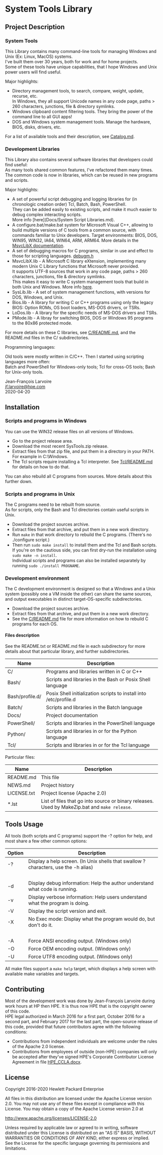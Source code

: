 ﻿System Tools Library
====================

Project Description
-------------------

### System Tools

This Library contains many command-line tools for managing Windows and Unix (Ex: Linux, MacOS) systems.  
I've built them over 30 years, both for work and for home projects.  
Some of these tools have unique capabilities, that I hope Windows and Unix power users will find useful.

Major highlights:

- Directory management tools, to search, compare, weight, update, recurse, etc.  
  In Windows, they all support Unicode names in any code page, paths > 260 characters, junctions, file & directory symlinks.
- Windows clipboard content filtering tools. They bring the power of the command line to all GUI apps!
- DOS and Windows system management tools. Manage the hardware, BIOS, disks, drivers, etc.

For a list of available tools and their description, see [Catalog.md](Docs/Catalog.md).

### Development Libraries

This Library also contains several software libraries that developers could find useful:  
As many tools shared common features, I've refactored them many times.  
The common code is now in libraries, which can be reused in new programs and scripts.  

Major highlights:

- A set of powerful script debugging and logging libraries for (in chronologic creation order) Tcl, Batch, Bash, PowerShell.  
  They can be added easily to existing scripts, and make it much easier to debug complex interacting scripts.  
  More info [here](Docs/System Script Libraries.md).
- A configure.bat/make.bat system for Microsoft Visual C++, allowing to build multiple versions of C tools from a common source, 
  with commands familiar to Unix developers. Target environments: BIOS, DOS, WIN95, WIN32, IA64, WIN64, ARM, ARM64.
  More details in the [MsvcLibX documentation](C/MsvcLibX/README.md).
- A set of debugging macros for C programs, similar in use and effect to those for scripting languages. [debugm.h](C/include/debugm.h)  
- MsvcLibX.lib - A Microsoft C library eXtension, implementing many modern Unix C Library functions that Microsoft never provided.  
  It supports UTF-8 sources that work in any code page, paths > 260 characters, junctions, file & directory symlinks.  
  This makes it easy to write C system management tools that build in both Unix and Windows. More info [here](C/MsvcLibX/README.md).
- SysLib.lib - A set of system management functions, with versions for DOS, Windows, and Unix.
- Bios.lib - A library for writing C or C++ programs using only the legacy BIOS: Option ROMs, OS boot loaders, MS-DOS drivers, or TSRs.
- LoDos.lib - A library for the specific needs of MS-DOS drivers and TSRs.
- PMode.lib - A libray for switching BIOS, DOS or Windows 95 programs to the 80x86 protected mode.

For more details on these C libraries, see [C/README.md](C/README.md), and the README.md files in the C/ subdirectories.

Programming languages:

Old tools were mostly written in C/C++. Then I started using scripting languages more often:  
Batch and PowerShell for Windows-only tools; Tcl for cross-OS tools; Bash for Unix-only tools.

Jean-François Larvoire  
jf.larvoire@hpe.com  
2020-04-20


Installation
------------

### Scripts and programs in Windows

You can use the WIN32 release files on all versions of Windows.

* Go to the project release area.
* Download the most recent SysTools.zip release.
* Extract files from that zip file, and put them in a directory in your PATH. For example in C:\Windows.
* The Tcl scripts require installing a Tcl interpreter. See [Tcl/README.md](Tcl/README.md) for details on how to do that.

You can also rebuild all C programs from sources. More details about this further down.

### Scripts and programs in Unix

The C programs need to be rebuilt from source.  
As for scripts, only the Bash and Tcl directories contain useful scripts in Unix.

* Download the project sources archive.
* Extract files from that archive, and put them in a new work directory.
* Run `make` in that work directory to rebuild the C programs. (There's no ./configure script.)
* Then run `sudo make install` to install them and the Tcl and Bash scripts.  
  If you're on the cautious side, you can first dry-run the installation using `sudo make -n install`.  
  Individual scripts and programs can also be installed separately by running `sudo ./install PROGNAME`.

### Development environment

The C development environment is designed so that a Windows and a Unix system (possibly one a VM inside the other) 
can share the same sources, and output executables in distinct target-OS-specific subdirectories.

* Download the project sources archive.
* Extract files from that archive, and put them in a new work directory.
* See the [C/README.md](C/README.md) file for more information on how to rebuild C programs for each OS.

#### Files description

See the README.txt or README.md file in each subdirectory for more details about that particular library,
and further subdirectories.

Name            | Description
--------------- | -------------------------------------------------
C/		| Programs and libraries written in C or C++
Bash/		| Scripts and libraries in the Bash or Posix Shell language
Bash/profile.d/	| Posix Shell initialization scripts to install into /etc/profile.d
Batch/		| Scripts and libraries in the Batch language
Docs/		| Project documentation
PowerShell/	| Scripts and libraries in the PowerShell language
Python/		| Scripts and libraries in or for the Python language
Tcl/		| Scripts and libraries in or for the Tcl language

Particular files:

Name            | Description
--------------- | ---------------------------------------------------------------
README.md	| This file
NEWS.md		| Project history
LICENSE.txt	| Project license (Apache 2.0)
*.lst		| List of files that go into source or binary releases. Used by MakeZip.bat and `make release`.


Tools Usage
-----------

All tools (both scripts and C programs) support the -? option for help, and most share a few other common options:

Option  | Description
------- | -----------------------------------------------------------------------------
  -?    | Display a help screen. (In Unix shells that swallow ? characters, use the -h alias)
        |    
  -d    | Display debug information: Help the author understand what code is running.
  -v    | Display verbose information: Help users understand what the program is doing.
  -V    | Display the script version and exit.
  -X    | No Exec mode: Display what the program would do, but don't do it.
        |    
  -A    | Force ANSI encoding output. (Windows only)
  -O    | Force OEM encoding output. (Windows only)
  -U    | Force UTF8 encoding output. (Windows only)

All make files support a `make help` target, which displays a help screen with available make variables and targets.


Contributing
------------

Most of the development work was done by Jean-François Larvoire during work hours at HP then HPE.
It is thus now HPE that is the copyright owner of this code.  
HPE legal authorized in March 2016 for a first part, October 2016 for a second part, and February 2017 for the last part,
the open-source release of this code, provided that future contributors agree with the following conditions:

- Contributions from independent individuals are welcome under the rules of the Apache 2.0 license.
- Contributions from employees of outside (non-HPE) companies will only be accepted after
  they've signed HPE's Corporate Contributor License Agreement in file [HPE_CCLA.docx](HPE_CCLA.docx).


License
-------

Copyright 2016-2020 Hewlett Packard Enterprise

All files in this distribution are licensed under the Apache License version 2.0.
You may not use any of these files except in compliance with this License.
You may obtain a copy of the Apache License version 2.0 at

http://www.apache.org/licenses/LICENSE-2.0

Unless required by applicable law or agreed to in writing, software
distributed under this License is distributed on an "AS IS" BASIS,
WITHOUT WARRANTIES OR CONDITIONS OF ANY KIND, either express or implied.
See the License for the specific language governing its permissions and
limitations.
